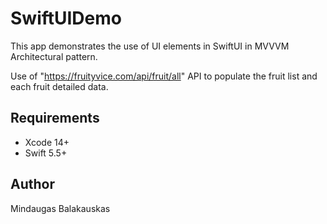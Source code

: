 # SwiftUIDemo

This app demonstrates the use of UI elements in SwiftUI in MVVVM Architectural pattern.

Use of "https://fruityvice.com/api/fruit/all" API to populate the fruit list and each fruit detailed data.


## Requirements

- Xcode 14+
- Swift 5.5+

## Author

Mindaugas Balakauskas 

